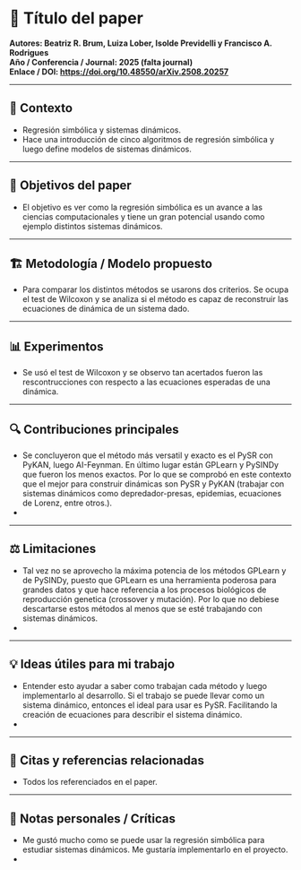 # 📄 Título del paper
**Autores: Beatriz R. Brum, Luiza Lober, Isolde Previdelli y Francisco A. Rodrigues**  
**Año / Conferencia / Journal: 2025 (falta journal)**  
**Enlace / DOI: https://doi.org/10.48550/arXiv.2508.20257**  

---

## 🧩 Contexto
- Regresión simbólica y sistemas dinámicos.
- Hace una introducción de cinco algoritmos de regresión simbólica y luego define modelos de sistemas dinámicos.

---

## 🎯 Objetivos del paper
-  El objetivo es ver como la regresión simbólica es un avance a las ciencias computacionales y tiene un gran potencial usando como ejemplo distintos sistemas dinámicos. 
---

## 🏗️ Metodología / Modelo propuesto
- Para comparar los distintos métodos se usarons dos criterios. Se ocupa el test de Wilcoxon y se analiza si el método es capaz de reconstruir las ecuaciones de dinámica de un sistema dado. 
---

## 📊 Experimentos
- Se usó el test de Wilcoxon y se observo tan acertados fueron las rescontrucciones con respecto a las ecuaciones esperadas de una dinámica.
---

## 🔍 Contribuciones principales
-  Se concluyeron que el método más versatil y exacto es el PySR con PyKAN, luego AI-Feynman. En último lugar están GPLearn y PySINDy que fueron los menos exactos. Por lo que se comprobó en este contexto que el mejor para construir dinámicas son PySR y PyKAN (trabajar con sistemas dinámicos como depredador-presas, epidemias, ecuaciones de Lorenz, entre otros.).
-  
---

## ⚖️ Limitaciones
-  Tal vez no se aprovecho la máxima potencia de los métodos GPLearn y de PySINDy, puesto que GPLearn es una herramienta poderosa para grandes datos y que hace referencia a los procesos biológicos de reproducción genetica (crossover y mutación). Por lo que no debiese descartarse estos métodos al menos que se esté trabajando con sistemas dinámicos.
-  

---

## 💡 Ideas útiles para mi trabajo
-  Entender esto ayudar a saber como trabajan cada método y luego implementarlo al desarrollo. Si el trabajo se puede llevar como un sistema dinámico, entonces el ideal para usar es PySR. Facilitando la creación de ecuaciones para describir el sistema dinámico.
-  

---

## 📌 Citas y referencias relacionadas
- Todos los referenciados en el paper.
---

## 📝 Notas personales / Críticas
-  Me gustó mucho como se puede usar la regresión simbólica para estudiar sistemas dinámicos. Me gustaría implementarlo en el proyecto.
-  
